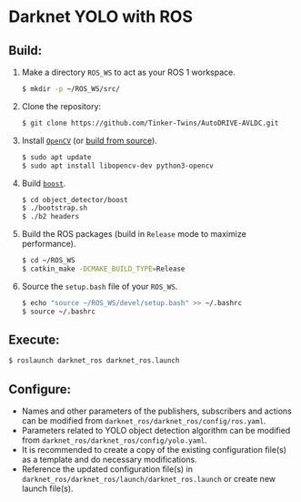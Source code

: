 # Darknet YOLO with ROS

## Build:
1. Make a directory `ROS_WS` to act as your ROS 1 workspace.
    ```bash
    $ mkdir -p ~/ROS_WS/src/
    ```
2. Clone the repository:
    ```bash
    $ git clone https://github.com/Tinker-Twins/AutoDRIVE-AVLDC.git
    ```
3. Install [`OpenCV`](https://opencv.org) (or [build from source](https://docs.opencv.org/3.4/d7/d9f/tutorial_linux_install.html)).
    ```bash
    $ sudo apt update
    $ sudo apt install libopencv-dev python3-opencv
    ```
4. Build [`boost`](https://www.boost.org).
    ```bash
    $ cd object_detector/boost
    $ ./bootstrap.sh
    $ ./b2 headers
    ```
5. Build the ROS packages (build in `Release` mode to maximize performance).
    ```bash
    $ cd ~/ROS_WS
    $ catkin_make -DCMAKE_BUILD_TYPE=Release
    ```
6. Source the `setup.bash` file of your `ROS_WS`.
    ```bash
    $ echo "source ~/ROS_WS/devel/setup.bash" >> ~/.bashrc
    $ source ~/.bashrc
    ```

## Execute:
```bash
$ roslaunch darknet_ros darknet_ros.launch
```

## Configure:
- Names and other parameters of the publishers, subscribers and actions can be modified from `darknet_ros/darknet_ros/config/ros.yaml`.
- Parameters related to YOLO object detection algorithm can be modified from `darknet_ros/darknet_ros/config/yolo.yaml`.
- It is recommended to create a copy of the existing configuration file(s) as a template and do necessary modifications.
- Reference the updated configuration file(s) in `darknet_ros/darknet_ros/launch/darknet_ros.launch` or create new launch file(s).
